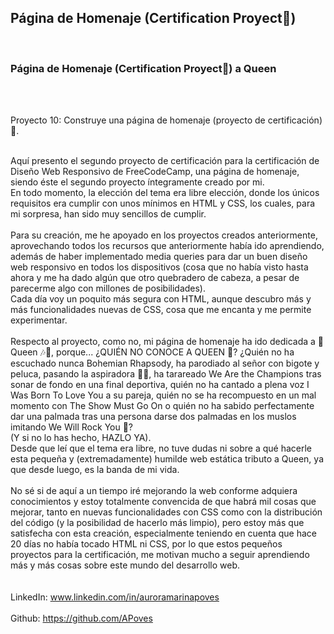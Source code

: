 ## Página de Homenaje (Certification Proyect🎯)

<br>

### Página de Homenaje (Certification Proyect🎯) a Queen

<br>
<br>

Proyecto 10: Construye una página de homenaje (proyecto de certificación) 🎯. 
<br>
<br>

Aquí presento el segundo proyecto de certificación para la certificación de Diseño Web Responsivo de FreeCodeCamp, una página de homenaje, siendo éste el segundo proyecto íntegramente creado por mi.
<br>
En todo momento, la elección del tema era libre elección, donde los únicos requisitos era cumplir con unos mínimos en HTML y CSS, los cuales, para mi sorpresa, han sido muy sencillos de cumplir.
<br>
<br>
Para su creación, me he apoyado en los proyectos creados anteriormente, aprovechando todos los recursos que anteriormente había ido aprendiendo, además de haber implementado media queries para dar un buen diseño web responsivo en todos los dispositivos (cosa que no había visto hasta ahora y me ha dado algún que otro quebradero de cabeza, a pesar de parecerme algo con millones de posibilidades).
<br>
Cada día voy un poquito más segura con HTML, aunque descubro más y más funcionalidades nuevas de CSS, cosa que me encanta y me permite experimentar.
<br>
<br>
Respecto al proyecto, como no, mi página de homenaje ha ido dedicada a 🎤 Queen 🎶🥸, porque...
¿QUIÉN NO CONOCE A QUEEN 👀? ¿Quién no ha escuchado nunca Bohemian Rhapsody, ha parodiado al señor con bigote y peluca, pasando la aspiradora 👯‍♀️, ha tarareado We Are the Champions tras sonar de fondo en una final deportiva, quién no ha cantado a plena voz I Was Born To Love You a su pareja, quién no se ha recompuesto en un mal momento con The Show Must Go On o quién no ha sabido perfectamente dar una palmada tras una persona darse dos palmadas en los muslos imitando We Will Rock You 🎸?
<br>
(Y si no lo has hecho, HAZLO YA).
<br>
Desde que leí que el tema era libre, no tuve dudas ni sobre a qué hacerle esta pequeña y (extremadamente) humilde web estática tributo a Queen, ya que desde luego, es la banda de mi vida.
<br>
<br>
No sé si de aquí a un tiempo iré mejorando la web conforme adquiera conocimientos y estoy totalmente convencida de que habrá mil cosas que mejorar, tanto en nuevas funcionalidades con CSS como con la distribución del código (y la posibilidad de hacerlo más limpio), pero estoy más que satisfecha con esta creación, especialmente teniendo en cuenta que hace 20 días no había tocado HTML ni CSS, por lo que estos pequeños proyectos para la certificación, me motivan mucho a seguir aprendiendo más y más cosas sobre este mundo del desarrollo web.
<br>
<br>
<br>
LinkedIn: www.linkedin.com/in/auroramarinapoves
<br>
<br>
Github: https://github.com/APoves
